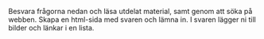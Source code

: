 Besvara frågorna nedan och läsa utdelat material, samt genom att söka på webben.
Skapa en html-sida med svaren och lämna in. I svaren lägger ni till bilder och länkar i en
lista.
